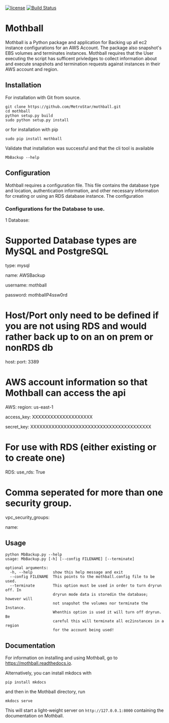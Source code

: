 [![license](https://img.shields.io/github/license/MetroStar/mothball.svg)](./LICENSE)
[![Build Status](https://travis-ci.org/MetroStar/mothball.svg)](https://travis-ci.org/MetroStar/mothball)

# Mothball
Mothball is a Python package and application for Backing up all ec2 instance configurations for an AWS Account. The
package also snapshot's EBS volumes and terminates instances. Mothball requires that the User executing the script has 
sufficent privledges to collect information about and execute snapshots and termination requests against instances in
their AWS account and region.

## Installation

For installation with Git from source.

```
git clone https://github.com/MetroStar/mothball.git
cd mothball
python setup.py build
sudo python setup.py install
```

or for installation with pip

```
sudo pip install mothball
```

Validate that installation was successful and that the cli tool is available

```
MbBackup --help
```

## Configuration

Mothball requires a configuration file.  This file contains the database type and location, authentication information,
and other necessary information for creating or using an RDS database instance.  The configuration


### Configurations for the Database to use.

1 Database:
  # Supported Database types are MySQL and PostgreSQL
  type: mysql

  name: AWSBackup

  username: mothball

  password: mothballP4ssw0rd

  # Host/Port only need to be defined if you are not using RDS and would rather back up to on an on prem or nonRDS db
  host:
  port: 3389

# AWS account information so that Mothball can access the api
AWS:
  region: us-east-1

  access_key: XXXXXXXXXXXXXXXXXXXX

  secret_key: XXXXXXXXXXXXXXXXXXXXXXXXXXXXXXXXXXXXXXXX

# For use with RDS (either existing or to create one)
RDS:
  use_rds: True
  # Comma seperated for more than one security group.
  vpc_security_groups:

  name:

## Usage

```
python MbBackup.py --help
usage: MbBackup.py [-h] [--config FILENAME] [--terminate]

optional arguments:
  -h, --help         show this help message and exit
  --config FILENAME  This points to the mothball.config file to be used.
  --terminate        This option must be used in order to turn dryrun off. In
                     dryrun mode data is storedin the database; however will
                     not snapshot the volumes nor terminate the Instance.
                     Whenthis option is used it will turn off dryrun. Be
                     careful this will terminate all ec2instances in a region
                     for the account being used!

```



## Documentation
For information on installing and using Mothball, go to https://mothball.readthedocs.io.

Alternatively, you can install mkdocs with
 ```
 pip install mkdocs
 ```
 and then in the Mothball directory, run
 ```
 mkdocs serve
 ```
 This will start a light-weight server on `http://127.0.0.1:8000` containing the documentation on Mothball.
